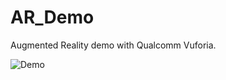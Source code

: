 AR_Demo
=======

Augmented Reality demo with Qualcomm Vuforia.

![Demo](http://i.imgur.com/TyNuGtk.png)
